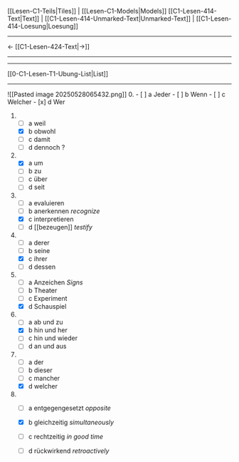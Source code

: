    [[Lesen-C1-Teils|Tiles]] | [[Lesen-C1-Models|Models]]
   [[C1-Lesen-414-Text|Text]]  | [[C1-Lesen-414-Unmarked-Text|Unmarked-Text]] | [[C1-Lesen-414-Loesung|Loesung]]

---

←         [[C1-Lesen-424-Text|→]]

---
---

[[0-C1-Lesen-T1-Ubung-List|List]]

---

![[Pasted image 20250528065432.png]]
0. 
	- [ ] a Jeder
	- [ ] b Wenn
	- [ ] c Welcher
	- [x] d Wer

1. 
	- [ ] a weil
	- [x] b obwohl
	- [ ] c damit
	- [ ] d dennoch ?

2. 
	- [x] a um
	- [ ] b zu
	- [ ] c über
	- [ ] d seit

3. 
	- [ ] a evaluieren
	- [ ] b anerkennen *recognize*
	- [x] c interpretieren
	- [ ] d [[bezeugen]] *testify*

4. 
	- [ ] a derer
	- [ ] b seine
	- [x] c ihrer
	- [ ] d dessen

5. 
	- [ ] a Anzeichen *Signs*
	- [ ] b Theater
	- [ ] c Experiment
	- [x] d Schauspiel

6. 
	- [ ] a ab und zu
	- [x] b hin und her
	- [ ] c hin und wieder
	- [ ] d an und aus

7. 
	- [ ] a der
	- [ ] b dieser
	- [ ] c mancher
	- [x] d welcher

8. 
	- [ ] a entgegengesetzt *opposite*
	- [x] b gleichzeitig *simultaneously*
	- [ ] c rechtzeitig *in good time*
	- [ ] d rückwirkend *retroactively*

